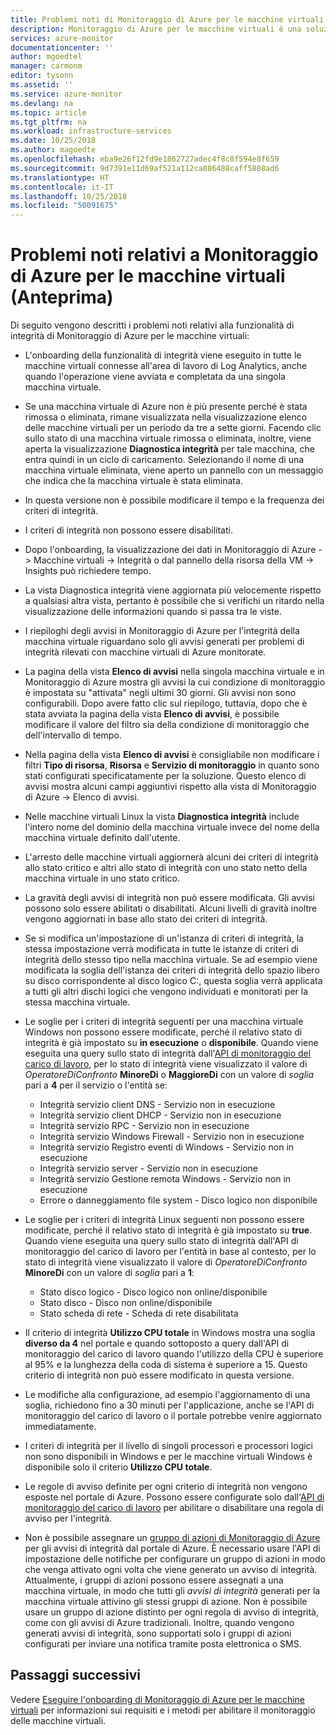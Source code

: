 ```yaml
---
title: Problemi noti di Monitoraggio di Azure per le macchine virtuali (Anteprima) | Microsoft Docs
description: Monitoraggio di Azure per le macchine virtuali è una soluzione di Azure che combina il monitoraggio dell'integrità e delle prestazioni del sistema operativo delle macchine virtuali di Azure, nonché l'individuazione automatica dei componenti e delle dipendenze delle applicazioni con altre risorse e mappa la comunicazione tra questi elementi. Questo articolo illustra i problemi noti.
services: azure-monitor
documentationcenter: ''
author: mgoedtel
manager: carmonm
editor: tysonn
ms.assetid: ''
ms.service: azure-monitor
ms.devlang: na
ms.topic: article
ms.tgt_pltfrm: na
ms.workload: infrastructure-services
ms.date: 10/25/2018
ms.author: magoedte
ms.openlocfilehash: eba9e26f12fd9e1862727adec4f8c8f594e8f659
ms.sourcegitcommit: 9d7391e11d69af521a112ca886488caff5808ad6
ms.translationtype: HT
ms.contentlocale: it-IT
ms.lasthandoff: 10/25/2018
ms.locfileid: "50091675"
---
```

# <a name="known-issues-with-azure-monitor-for-vms-preview"></a>Problemi noti relativi a Monitoraggio di Azure per le macchine virtuali (Anteprima)

Di seguito vengono descritti i problemi noti relativi alla funzionalità di integrità di Monitoraggio di Azure per le macchine virtuali:

- L'onboarding della funzionalità di integrità viene eseguito in tutte le macchine virtuali connesse all'area di lavoro di Log Analytics, anche quando l'operazione viene avviata e completata da una singola macchina virtuale.
- Se una macchina virtuale di Azure non è più presente perché è stata rimossa o eliminata, rimane visualizzata nella visualizzazione elenco delle macchine virtuali per un periodo da tre a sette giorni. Facendo clic sullo stato di una macchina virtuale rimossa o eliminata, inoltre, viene aperta la visualizzazione **Diagnostica integrità** per tale macchina, che entra quindi in un ciclo di caricamento. Selezionando il nome di una macchina virtuale eliminata, viene aperto un pannello con un messaggio che indica che la macchina virtuale è stata eliminata.
- In questa versione non è possibile modificare il tempo e la frequenza dei criteri di integrità. 
- I criteri di integrità non possono essere disabilitati. 
- Dopo l'onboarding, la visualizzazione dei dati in Monitoraggio di Azure -> Macchine virtuali -> Integrità o dal pannello della risorsa della VM -> Insights può richiedere tempo.
- La vista Diagnostica integrità viene aggiornata più velocemente rispetto a qualsiasi altra vista, pertanto è possibile che si verifichi un ritardo nella visualizzazione delle informazioni quando si passa tra le viste.  
- I riepiloghi degli avvisi in Monitoraggio di Azure per l'integrità della macchina virtuale riguardano solo gli avvisi generati per problemi di integrità rilevati con macchine virtuali di Azure monitorate.
- La pagina della vista **Elenco di avvisi** nella singola macchina virtuale e in Monitoraggio di Azure mostra gli avvisi la cui condizione di monitoraggio è impostata su "attivata" negli ultimi 30 giorni.  Gli avvisi non sono configurabili. Dopo avere fatto clic sul riepilogo, tuttavia, dopo che è stata avviata la pagina della vista **Elenco di avvisi**, è possibile modificare il valore del filtro sia della condizione di monitoraggio che dell'intervallo di tempo.
- Nella pagina della vista **Elenco di avvisi** è consigliabile non modificare i filtri **Tipo di risorsa**, **Risorsa** e **Servizio di monitoraggio** in quanto sono stati configurati specificatamente per la soluzione. Questo elenco di avvisi mostra alcuni campi aggiuntivi rispetto alla vista di Monitoraggio di Azure -> Elenco di avvisi.    
- Nelle macchine virtuali Linux la vista **Diagnostica integrità** include l'intero nome del dominio della macchina virtuale invece del nome della macchina virtuale definito dall'utente.
- L'arresto delle macchine virtuali aggiornerà alcuni dei criteri di integrità allo stato critico e altri allo stato di integrità con uno stato netto della macchina virtuale in uno stato critico.
- La gravità degli avvisi di integrità non può essere modificata. Gli avvisi possono solo essere abilitati o disabilitati.  Alcuni livelli di gravità inoltre vengono aggiornati in base allo stato dei criteri di integrità.
- Se si modifica un'impostazione di un'istanza di criteri di integrità, la stessa impostazione verrà modificata in tutte le istanze di criteri di integrità dello stesso tipo nella macchina virtuale. Se ad esempio viene modificata la soglia dell'istanza dei criteri di integrità dello spazio libero su disco corrispondente al disco logico C:, questa soglia verrà applicata a tutti gli altri dischi logici che vengono individuati e monitorati per la stessa macchina virtuale.   
- Le soglie per i criteri di integrità seguenti per una macchina virtuale Windows non possono essere modificate, perché il relativo stato di integrità è già impostato su **in esecuzione** o **disponibile**. Quando viene eseguita una query sullo stato di integrità dall'[API di monitoraggio del carico di lavoro](https://github.com/Azure/azure-rest-api-specs/tree/master/specification/workloadmonitor/resource-manager), per lo stato di integrità viene visualizzato il valore di *OperatoreDiConfronto* **MinoreDi** o **MaggioreDi** con un valore di *soglia* pari a **4** per il servizio o l'entità se:
   - Integrità servizio client DNS - Servizio non in esecuzione 
   - Integrità servizio client DHCP - Servizio non in esecuzione 
   - Integrità servizio RPC - Servizio non in esecuzione 
   - Integrità servizio Windows Firewall - Servizio non in esecuzione
   - Integrità servizio Registro eventi di Windows - Servizio non in esecuzione 
   - Integrità servizio server - Servizio non in esecuzione 
   - Integrità servizio Gestione remota Windows - Servizio non in esecuzione 
   - Errore o danneggiamento file system - Disco logico non disponibile

- Le soglie per i criteri di integrità Linux seguenti non possono essere modificate, perché il relativo stato di integrità è già impostato su **true**.  Quando viene eseguita una query sullo stato di integrità dall'API di monitoraggio del carico di lavoro per l'entità in base al contesto, per lo stato di integrità viene visualizzato il valore di *OperatoreDiConfronto* **MinoreDi** con un valore di *soglia* pari a **1**:
   - Stato disco logico - Disco logico non online/disponibile
   - Stato disco - Disco non online/disponibile
   - Stato scheda di rete - Scheda di rete disabilitata  

- Il criterio di integrità **Utilizzo CPU totale** in Windows mostra una soglia **diverso da 4** nel portale e quando sottoposto a query dall'API di monitoraggio del carico di lavoro quando l'utilizzo della CPU è superiore al 95% e la lunghezza della coda di sistema è superiore a 15. Questo criterio di integrità non può essere modificato in questa versione.  
- Le modifiche alla configurazione, ad esempio l'aggiornamento di una soglia, richiedono fino a 30 minuti per l'applicazione, anche se l'API di monitoraggio del carico di lavoro o il portale potrebbe venire aggiornato immediatamente.  
- I criteri di integrità per il livello di singoli processori e processori logici non sono disponibili in Windows e per le macchine virtuali Windows è disponibile solo il criterio **Utilizzo CPU totale**.  
- Le regole di avviso definite per ogni criterio di integrità non vengono esposte nel portale di Azure. Possono essere configurate solo dall'[API di monitoraggio del carico di lavoro](https://github.com/Azure/azure-rest-api-specs/tree/master/specification/workloadmonitor/resource-manager) per abilitare o disabilitare una regola di avviso per l'integrità.  
- Non è possibile assegnare un [gruppo di azioni di Monitoraggio di Azure](../monitoring-and-diagnostics/monitoring-action-groups.md) per gli avvisi di integrità dal portale di Azure. È necessario usare l'API di impostazione delle notifiche per configurare un gruppo di azioni in modo che venga attivato ogni volta che viene generato un avviso di integrità. Attualmente, i gruppi di azioni possono essere assegnati a una macchina virtuale, in modo che tutti gli *avvisi di integrità* generati per la macchina virtuale attivino gli stessi gruppi di azione. Non è possibile usare un gruppo di azione distinto per ogni regola di avviso di integrità, come con gli avvisi di Azure tradizionali. Inoltre, quando vengono generati avvisi di integrità, sono supportati solo i gruppi di azioni configurati per inviare una notifica tramite posta elettronica o SMS. 

## <a name="next-steps"></a>Passaggi successivi
Vedere [Eseguire l'onboarding di Monitoraggio di Azure per le macchine virtuali](monitoring-vminsights-onboard.md) per informazioni sui requisiti e i metodi per abilitare il monitoraggio delle macchine virtuali.